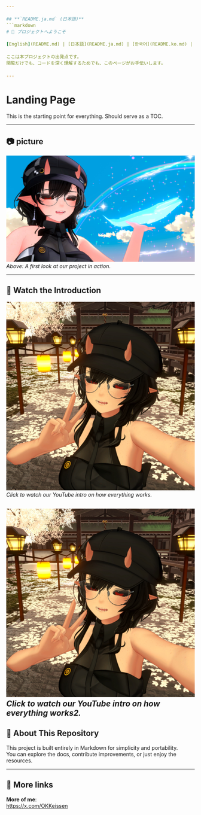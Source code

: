 ```yaml
---

## **`README.ja.md` (日本語)**
```markdown
# 🌟 プロジェクトへようこそ

[English](README.md) | [日本語](README.ja.md) | [한국어](README.ko.md) | [中文](README.zh.md)

ここは本プロジェクトの出発点です。  
閲覧だけでも、コードを深く理解するためでも、このページがお手伝いします。

---
```


# Landing Page

This is the starting point for everything. Should serve as a TOC.

---

## 📷 picture

![Project Screenshot](assets/image1.jpeg)  
*Above: A first look at our project in action.*

---

## 🎥 Watch the Introduction

[![Watch the video](assets/video-thumbnail.jpeg)](https://www.youtube.com/shorts/4lbDZrKahrI)  
*Click to watch our YouTube intro on how everything works.*

[![Watch the video](assets/video-thumbnail.jpeg)](https://www.youtube.com/watch?v=a-0x7d_G6gc)  
*Click to watch our YouTube intro on how everything works2.*
---

## 📜 About This Repository

This project is built entirely in Markdown for simplicity and portability.  
You can explore the docs, contribute improvements, or just enjoy the resources.

---

## 🚀 More links

**More of me**:  
https://x.com/OKKeissen
